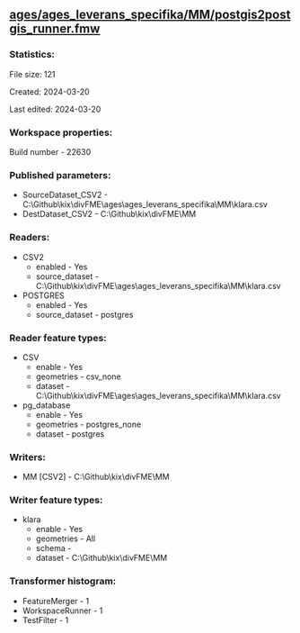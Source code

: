 ﻿## [ages/ages_leverans_specifika/MM/postgis2postgis_runner.fmw](https://github.com/kicki58/kix_working_dir/blob/master/ages/ages_leverans_specifika/MM/postgis2postgis_runner.fmw)

### Statistics:
File size: 121

Created: 2024-03-20

Last edited: 2024-03-20


### Workspace properties:
Build number    - 22630

### Published parameters:
*  SourceDataset_CSV2    -   C:\Github\kix\divFME\ages\ages_leverans_specifika\MM\klara.csv
*  DestDataset_CSV2    -   C:\Github\kix\divFME\MM

### Readers:
*  CSV2
    * enabled    -  Yes
    * source_dataset    -   C:\Github\kix\divFME\ages\ages_leverans_specifika\MM\klara.csv
*  POSTGRES
    * enabled    -  Yes
    * source_dataset    -   postgres

### Reader feature types:
*  CSV
    * enable - Yes
    * geometries - csv_none
    * dataset - C:\Github\kix\divFME\ages\ages_leverans_specifika\MM\klara.csv
*  pg_database
    * enable - Yes
    * geometries - postgres_none
    * dataset - postgres


### Writers:
*  MM [CSV2]    -   C:\Github\kix\divFME\MM

### Writer feature types:
*  klara
    * enable - Yes
    * geometries - All
    * schema - 
    * dataset - C:\Github\kix\divFME\MM

### Transformer histogram:
*  FeatureMerger    -   1
*  WorkspaceRunner    -   1
*  TestFilter    -   1

